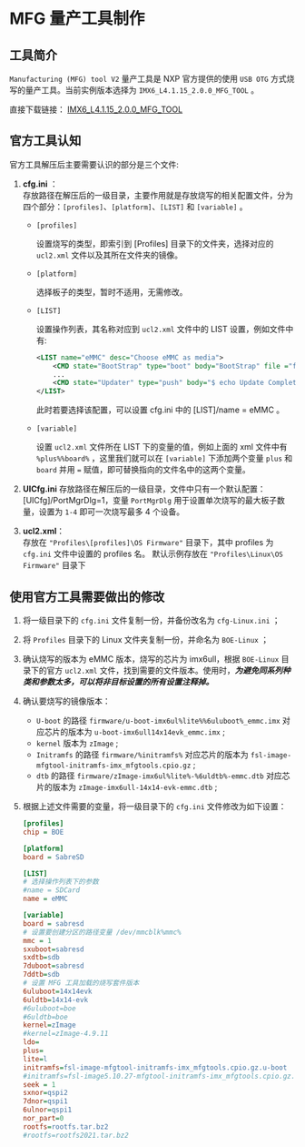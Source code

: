 # MFG 量产工具制作

## 工具简介

`Manufacturing (MFG) tool V2` 量产工具是 NXP 官方提供的使用 `USB OTG` 方式烧写的量产工具。当前实例版本选择为 `IMX6_L4.1.15_2.0.0_MFG_TOOL` 。

直接下载链接：
[IMX6_L4.1.15_2.0.0_MFG_TOOL](https://www.nxp.com.cn/webapp/sps/download/license.jsp?colCode=IMX6_L4-1-15_2-0-0_MFG-TOOL&appType=file1&location=null&DOWNLOAD_ID=null)

## 官方工具认知

官方工具解压后主要需要认识的部分是三个文件:

1. **cfg.ini** ：  
    存放路径在解压后的一级目录，主要作用就是存放烧写的相关配置文件，分为四个部分：`[profiles]`、`[platform]`、`[LIST]` 和 `[variable]` 。
    
    - `[profiles]` 

        设置烧写的类型，即索引到 [Profiles] 目录下的文件夹，选择对应的 `ucl2.xml` 文件以及其所在文件夹的镜像。
    - `[platform]` 
    
        选择板子的类型，暂时不适用，无需修改。
    - `[LIST]` 
    
        设置操作列表，其名称对应到 `ucl2.xml` 文件中的 LIST 设置，例如文件中有:
        ```xml
        <LIST name="eMMC" desc="Choose eMMC as media">
            <CMD state="BootStrap" type="boot" body="BootStrap" file ="firmware/u-boot-imx6q%plus%%board%_sd.imx" ifdev="MX6Q">Loading U-boot</CMD>
            ...
            <CMD state="Updater" type="push" body="$ echo Update Complete!">Done</CMD>
        </LIST>
        ```
        此时若要选择该配置，可以设置 cfg.ini 中的 [LIST]/name = eMMC 。
    - `[variable]`

        设置 `ucl2.xml` 文件所在 LIST 下的变量的值，例如上面的 xml 文件中有 `%plus%%board%` ，这里我们就可以在 `[variable]` 下添加两个变量 `plus` 和 `board` 并用 `=` 赋值，即可替换指向的文件名中的这两个变量。
        

2. **UICfg.ini**
    存放路径在解压后的一级目录，文件中只有一个默认配置：[UICfg]/PortMgrDlg=1，变量 `PortMgrDlg` 用于设置单次烧写的最大板子数量，设置为 `1-4` 即可一次烧写最多 4 个设备。

3. **ucl2.xml**：  
    存放在 `"Profiles\[profiles]\OS Firmware"` 目录下，其中 profiles 为 `cfg.ini` 文件中设置的 profiles 名。
     默认示例存放在 `"Profiles\Linux\OS Firmware"` 目录下

## 使用官方工具需要做出的修改

1. 将一级目录下的 `cfg.ini` 文件复制一份，并备份改名为 `cfg-Linux.ini` ；
2. 将 `Profiles` 目录下的 Linux 文件夹复制一份，并命名为 `BOE-Linux` ；
3. 确认烧写的版本为 eMMC 版本，烧写的芯片为 imx6ull，根据 `BOE-Linux` 目录下的官方 `ucl2.xml` 文件，找到需要的文件版本。使用时，***为避免同系列种类和参数太多，可以将非目标设置的所有设置注释掉。***
4. 确认要烧写的镜像版本：
    - `U-boot` 的路径 `firmware/u-boot-imx6ul%lite%%6uluboot%_emmc.imx` 对应芯片的版本为 `u-boot-imx6ull14x14evk_emmc.imx` ;
    - `kernel` 版本为 `zImage` ;
    - `Initramfs` 的路径 `firmware/%initramfs%` 对应芯片的版本为 `fsl-image-mfgtool-initramfs-imx_mfgtools.cpio.gz` ;
    - `dtb` 的路径 `firmware/zImage-imx6ul%lite%-%6uldtb%-emmc.dtb` 对应芯片的版本为 `zImage-imx6ull-14x14-evk-emmc.dtb` ;

5.  根据上述文件需要的变量，将一级目录下的 `cfg.ini` 文件修改为如下设置：
    ```ini
    [profiles]
    chip = BOE

    [platform]
    board = SabreSD

    [LIST]
    # 选择操作列表下的参数
    #name = SDCard
    name = eMMC

    [variable]
    board = sabresd
    # 设置要创建分区的路径变量 /dev/mmcblk%mmc% 
    mmc = 1
    sxuboot=sabresd
    sxdtb=sdb
    7duboot=sabresd
    7ddtb=sdb
    # 设置 MFG 工具加载的烧写套件版本
    6uluboot=14x14evk
    6uldtb=14x14-evk
    #6uluboot=boe
    #6uldtb=boe
    kernel=zImage
    #kernel=zImage-4.9.11
    ldo=
    plus=
    lite=l
    initramfs=fsl-image-mfgtool-initramfs-imx_mfgtools.cpio.gz.u-boot
    #initramfs=fsl-image5.10.27-mfgtool-initramfs-imx_mfgtools.cpio.gz.u-boot
    seek = 1
    sxnor=qspi2
    7dnor=qspi1
    6ulnor=qspi1
    nor_part=0
    rootfs=rootfs.tar.bz2
    #rootfs=rootfs2021.tar.bz2
    ```
